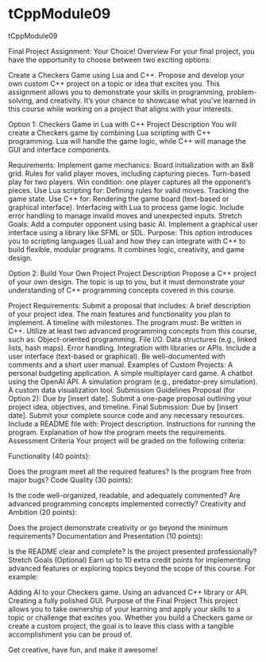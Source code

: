 # tCppModule09
tCppModule09

Final Project Assignment: Your Choice!
Overview
For your final project, you have the opportunity to choose between two exciting options:

Create a Checkers Game using Lua and C++.
Propose and develop your own custom C++ project on a topic or idea that excites you.
This assignment allows you to demonstrate your skills in programming, problem-solving, and creativity. It’s your chance to showcase what you’ve learned in this course while working on a project that aligns with your interests.

Option 1: Checkers Game in Lua with C++
Project Description
You will create a Checkers game by combining Lua scripting with C++ programming. Lua will handle the game logic, while C++ will manage the GUI and interface components.

Requirements:
Implement game mechanics:
Board initialization with an 8x8 grid.
Rules for valid player moves, including capturing pieces.
Turn-based play for two players.
Win condition: one player captures all the opponent’s pieces.
Use Lua scripting for:
Defining rules for valid moves.
Tracking the game state.
Use C++ for:
Rendering the game board (text-based or graphical interface).
Interfacing with Lua to process game logic.
Include error handling to manage invalid moves and unexpected inputs.
Stretch Goals:
Add a computer opponent using basic AI.
Implement a graphical user interface using a library like SFML or SDL.
Purpose:
This option introduces you to scripting languages (Lua) and how they can integrate with C++ to build flexible, modular programs. It combines logic, creativity, and game design.

Option 2: Build Your Own Project
Project Description
Propose a C++ project of your own design. The topic is up to you, but it must demonstrate your understanding of C++ programming concepts covered in this course.

Project Requirements:
Submit a proposal that includes:
A brief description of your project idea.
The main features and functionality you plan to implement.
A timeline with milestones.
The program must:
Be written in C++.
Utilize at least two advanced programming concepts from this course, such as:
Object-oriented programming.
File I/O.
Data structures (e.g., linked lists, hash maps).
Error handling.
Integration with libraries or APIs.
Include a user interface (text-based or graphical).
Be well-documented with comments and a short user manual.
Examples of Custom Projects:
A personal budgeting application.
A simple multiplayer card game.
A chatbot using the OpenAI API.
A simulation program (e.g., predator-prey simulation).
A custom data visualization tool.
Submission Guidelines
Proposal (for Option 2):
Due by [insert date]. Submit a one-page proposal outlining your project idea, objectives, and timeline.
Final Submission:
Due by [insert date].
Submit your complete source code and any necessary resources.
Include a README file with:
Project description.
Instructions for running the program.
Explanation of how the program meets the requirements.
Assessment Criteria
Your project will be graded on the following criteria:

Functionality (40 points):

Does the program meet all the required features?
Is the program free from major bugs?
Code Quality (30 points):

Is the code well-organized, readable, and adequately commented?
Are advanced programming concepts implemented correctly?
Creativity and Ambition (20 points):

Does the project demonstrate creativity or go beyond the minimum requirements?
Documentation and Presentation (10 points):

Is the README clear and complete?
Is the project presented professionally?
Stretch Goals (Optional)
Earn up to 10 extra credit points for implementing advanced features or exploring topics beyond the scope of this course. For example:

Adding AI to your Checkers game.
Using an advanced C++ library or API.
Creating a fully polished GUI.
Purpose of the Final Project
This project allows you to take ownership of your learning and apply your skills to a topic or challenge that excites you. Whether you build a Checkers game or create a custom project, the goal is to leave this class with a tangible accomplishment you can be proud of.

Get creative, have fun, and make it awesome!
